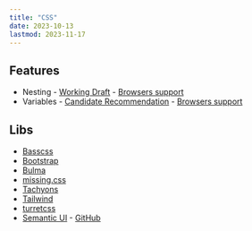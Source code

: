 ```yaml
---
title: "CSS"
date: 2023-10-13
lastmod: 2023-11-17
---
```

## Features
- Nesting - [Working Draft](https://drafts.csswg.org/css-nesting/) - [Browsers support](https://caniuse.com/css-nesting)
- Variables - [Candidate Recommendation](https://www.w3.org/TR/css-variables/) - [Browsers support](https://caniuse.com/css-variables)
## Libs
- [Basscss](https://basscss.com/)
- [Bootstrap](https://getbootstrap.com/)
- [Bulma](https://bulma.io/)
- [missing.css](https://missing.style/)
- [Tachyons](http://tachyons.io/)
- [Tailwind](https://tailwindcss.com/)
- [turretcss](https://turretcss.com/)
- [Semantic UI](https://semantic-ui.com/) - [GitHub](https://github.com/Semantic-Org/Semantic-UI)
